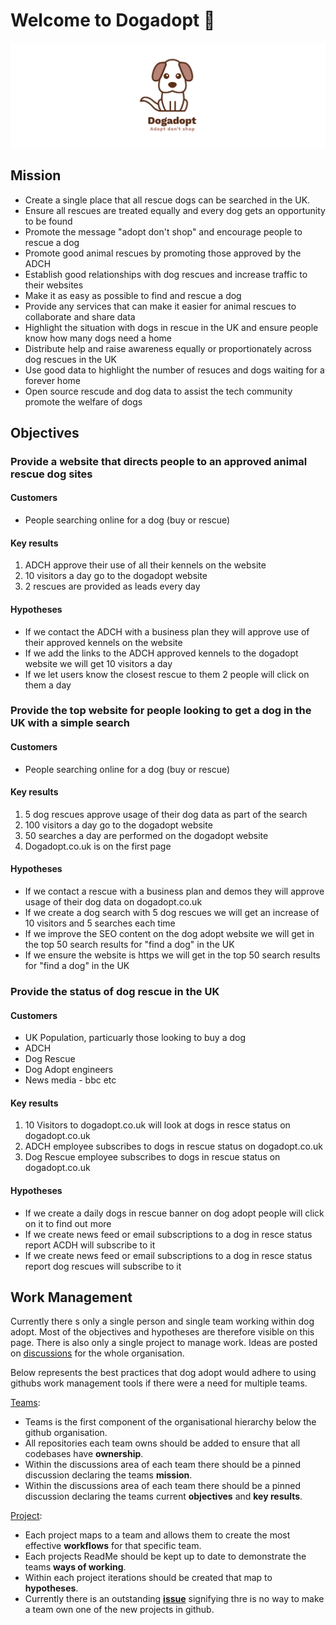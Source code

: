 # Welcome to Dogadopt 👋

![Dogadopt](https://github.com/dogadopt/.github/blob/main/profile/logo.png)

## Mission

* Create a single place that all rescue dogs can be searched in the UK.
* Ensure all rescues are treated equally and every dog gets an opportunity to be found
* Promote the message "adopt don't shop" and encourage people to rescue a dog
* Promote good animal rescues by promoting those approved by the ADCH
* Establish good relationships with dog rescues and increase traffic to their websites
* Make it as easy as possible to find and rescue a dog
* Provide any services that can make it easier for animal rescues to collaborate and share data
* Highlight the situation with dogs in rescue in the UK and ensure people know how many dogs need a home
* Distribute help and raise awareness equally or proportionately across dog rescues in the UK
* Use good data to highlight the number of resuces and dogs waiting for a forever home
* Open source rescude and dog data to assist the tech community promote the welfare of dogs

## Objectives

### Provide a website that directs people to an approved animal rescue dog sites

#### Customers

* People searching online for a dog (buy or rescue)

#### Key results
1. ADCH approve their use of all their kennels on the website
1. 10 visitors a day go to the dogadopt website
2. 2 rescues are provided as leads every day

#### Hypotheses
* If we contact the ADCH with a business plan they will approve use of their approved kennels on the website
* If we add the links to the ADCH approved kennels to the dogadopt website we will get 10 visitors a day
* If we let users know the closest rescue to them 2 people will click on them a day

### Provide the top website for people looking to get a dog in the UK with a simple search

#### Customers

* People searching online for a dog (buy or rescue)

#### Key results
1. 5 dog rescues approve usage of their dog data as part of the search
1. 100 visitors a day go to the dogadopt website
2. 50 searches a day are performed on the dogadopt website
3. Dogadopt.co.uk is on the first page 

#### Hypotheses
* If we contact a rescue with a business plan and demos they will approve usage of their dog data on dogadopt.co.uk
* If we create a dog search with 5 dog rescues we will get an increase of 10 visitors and 5 searches each time
* If we improve the SEO content on the dog adopt website we will get in the top 50 search results for "find a dog" in the UK
* If we ensure the website is https we will get in the top 50 search results for "find a dog" in the UK

### Provide the status of dog rescue in the UK

#### Customers

* UK Population, particuarly those looking to buy a dog
* ADCH
* Dog Rescue
* Dog Adopt engineers
* News media - bbc etc

#### Key results
1. 10 Visitors to dogadopt.co.uk will look at dogs in resce status on dogadopt.co.uk
1. ADCH employee subscribes to dogs in rescue status on dogadopt.co.uk
2. Dog Rescue employee subscribes to dogs in rescue status on dogadopt.co.uk

#### Hypotheses
* If we create a daily dogs in rescue banner on dog adopt people will click on it to find out more
* If we create news feed or email subscriptions to a dog in resce status report ACDH will subscribe to it
* If we create news feed or email subscriptions to a dog in resce status report dog rescues will subscribe to it

## Work Management

Currently there s only a single person and single team working within dog adopt. Most of the objectives and hypotheses are therefore visible on this page.
There is also only a single project to manage work. 
Ideas are posted on [discussions](https://github.com/orgs/dogadopt/discussions) for the whole organisation.

Below represents the best practices that dog adopt would adhere to using githubs work management tools if there were a need for multiple teams. 

[Teams](https://github.com/orgs/dogadopt/teams):
- Teams is the first component of the organisational hierarchy below the github organisation.
- All repositories each team owns should be added to ensure that all codebases have **ownership**.
- Within the discussions area of each team there should be a pinned discussion declaring the teams **mission**.
- Within the discussions area of each team there should be a pinned discussion declaring the teams current **objectives** and **key results**.

[Project](https://github.com/orgs/dogadopt/projects):
- Each project maps to a team and allows them to create the most effective **workflows** for that specific team.
- Each projects ReadMe should be kept up to date to demonstrate the teams **ways of working**.
- Within each project iterations should be created that map to **hypotheses**.
- Currently there is an outstanding **[issue](https://github.com/community/community/discussions/31678)**  signifying thre is no way to make a team own one of the new projects in github.

<!--

**Here are some ideas to get you started:**

🙋‍♀️ A short introduction - what is your organization all about?
🌈 Contribution guidelines - how can the community get involved?
👩‍💻 Useful resources - where can the community find your docs? Is there anything else the community should know?
🍿 Fun facts - what does your team eat for breakfast?
🧙 Remember, you can do mighty things with the power of [Markdown](https://docs.github.com/github/writing-on-github/getting-started-with-writing-and-formatting-on-github/basic-writing-and-formatting-syntax)
-->
